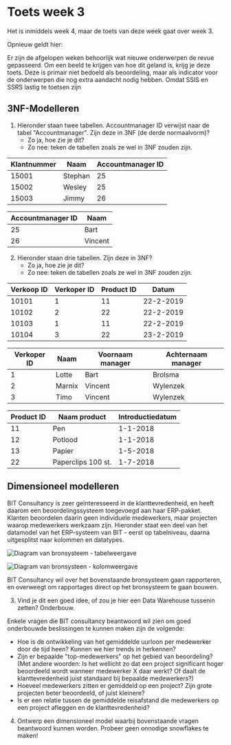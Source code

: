 # Toets week 3

Het is inmiddels week 4, maar de toets van deze week gaat over week 3.

Opnieuw geldt hier:

Er zijn de afgelopen weken behoorlijk wat nieuwe onderwerpen de revue gepasseerd. Om een beeld te krijgen van hoe dit geland is, krijg je deze toets. Deze is primair niet bedoeld als beoordeling, maar als indicator voor de onderwerpen die nog extra aandacht nodig hebben. Omdat SSIS en SSRS lastig te toetsen zijn 

## 3NF-Modelleren

1. Hieronder staan twee tabellen. Accountmanager ID verwijst naar de tabel "Accountmanager". Zijn deze in 3NF (de derde normaalvorm)?
   * Zo ja, hoe zie je dit?
   * Zo nee: teken de tabellen zoals ze wel in 3NF zouden zijn.

| Klantnummer | Naam    | Accountmanager ID |
|-------------|---------|-------------------|
| 15001       | Stephan | 25                |
| 15002       | Wesley  | 25                |
| 15003       | Jimmy   | 26                |

| Accountmanager ID | Naam    |
|-------------------|---------|
| 25                | Bart    |
| 26                | Vincent |

2. Hieronder staan drie tabellen. Zijn deze in 3NF?
   * Zo ja, hoe zie je dit?
   * Zo nee: teken de tabellen zoals ze wel in 3NF zouden zijn.

| Verkoop ID | Verkoper ID | Product ID | Datum     |
|------------|-------------|------------|-----------|
| 10101      | 1           | 11         | 22-2-2019 |
| 10102      | 2           | 22         | 22-2-2019 |
| 10103      | 1           | 11         | 22-2-2019 |
| 10104      | 3           | 22         | 23-2-2019 |

| Verkoper ID | Naam   | Voornaam manager | Achternaam manager |
|-------------|--------|------------------|--------------------|
| 1           | Lotte  | Bart             | Brolsma            |
| 2           | Marnix | Vincent          | Wylenzek           |
| 3           | Timo   | Vincent          | Wylenzek           |

| Product ID | Naam product       | Introductiedatum |
|------------|--------------------|------------------|
| 11         | Pen                | 1-1-2018         |
| 12         | Potlood            | 1-1-2018         |
| 13         | Papier             | 1-5-2018         |
| 22         | Paperclips 100 st. | 1-7-2018         |

## Dimensioneel modelleren

BIT Consultancy is zeer geïnteresseerd in de klanttevredenheid, en heeft daarom een beoordelingssysteem toegevoegd aan haar ERP-pakket. Klanten beoordelen daarin geen individuele medewerkers, maar projecten waarop medewerkers werkzaam zijn. Hieronder staat een deel van het datamodel van het ERP-systeem van BIT - eerst op tabelniveau, daarna uitgesplitst naar kolommen en datatypes.

![Diagram van bronsysteem - tabelweergave](toets-bestanden/bronsysteem-diagram-tabelweergave.png)

![Diagram van bronsysteen - kolomweergave](toets-bestanden/bronsysteem-diagram-kolomweergave.png)

BIT Consultancy wil over het bovenstaande bronsysteem gaan rapporteren, en overweegt om rapportages direct op het bronsysteem te gaan bouwen.

3. Vind je dit een goed idee, of zou je hier een Data Warehouse tussenin zetten? Onderbouw.

Enkele vragen die BIT consultancy beantwoord wil zien om goed onderbouwde beslissingen te kunnen maken zijn de volgende:

* Hoe is de ontwikkeling van het gemiddelde uurloon per medewerker door de tijd heen? Kunnen we hier trends in herkennen?
* Zijn er bepaalde "top-medewerkers" op het gebied van beoordeling? (Met andere woorden: Is het wellicht zo dat een project significant hoger beoordeeld wordt wanneer medewerker X daar werkt? Of daalt de klanttevredenheid juist standaard bij bepaalde medewerkers?)
* Hoeveel medewerkers zitten er gemiddeld op een project? Zijn grote projecten beter beoordeeld, of juist kleinere?
* Is er een relatie tussen de gemiddelde reisafstand die medewerkers op een project afleggen en de klanttevredenheid?

4. Ontwerp een dimensioneel model waarbij bovenstaande vragen beantwoord kunnen worden. Probeer geen onnodige snowflakes te maken!